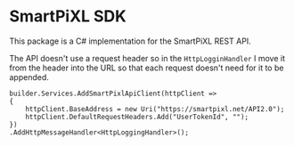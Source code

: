 ﻿SmartPiXL SDK
=============
This package is a C# implementation
for the SmartPiXL REST API.

The API doesn't use a request header so in the `HttpLogginHandler` 
I move it from the header into the URL so that each request doesn't
need for it to be appended.

```
builder.Services.AddSmartPixlApiClient(httpClient =>
{
    httpClient.BaseAddress = new Uri("https://smartpixl.net/API2.0");
    httpClient.DefaultRequestHeaders.Add("UserTokenId", "");
})
.AddHttpMessageHandler<HttpLoggingHandler>();
```